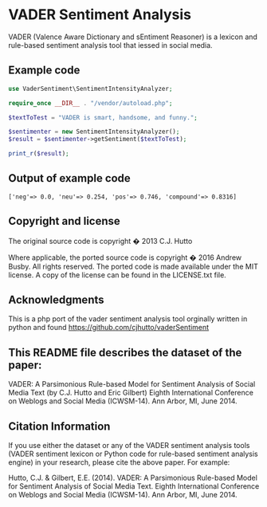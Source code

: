 # VADER Sentiment Analysis

VADER (Valence Aware Dictionary and sEntiment Reasoner) is a lexicon and rule-based sentiment analysis tool that iessed in social media.




## Example code

```php
use VaderSentiment\SentimentIntensityAnalyzer;

require_once __DIR__ . "/vendor/autoload.php";

$textToTest = "VADER is smart, handsome, and funny.";

$sentimenter = new SentimentIntensityAnalyzer();
$result = $sentimenter->getSentiment($textToTest);

print_r($result);
```
## Output of example code
```
['neg'=> 0.0, 'neu'=> 0.254, 'pos'=> 0.746, 'compound'=> 0.8316]
```

## Copyright and license

The original source code is copyright � 2013 C.J. Hutto

Where applicable, the ported source code is copyright � 2016 Andrew Busby. All rights reserved. The ported code is made available under the MIT license. A copy of the license can be found in the LICENSE.txt file.

## Acknowledgments

This is a php port of the vader sentiment analysis tool orginally written in python and found https://github.com/cjhutto/vaderSentiment

## This README file describes the dataset of the paper:

VADER: A Parsimonious Rule-based Model for Sentiment Analysis of Social Media Text 
(by C.J. Hutto and Eric Gilbert) 
Eighth International Conference on Weblogs and Social Media (ICWSM-14). Ann Arbor, MI, June 2014. 

## Citation Information

If you use either the dataset or any of the VADER sentiment analysis tools (VADER sentiment lexicon or Python code for rule-based sentiment analysis engine) in your research, please cite the above paper. For example: 

Hutto, C.J. & Gilbert, E.E. (2014). VADER: A Parsimonious Rule-based Model for Sentiment Analysis of Social Media Text. Eighth International Conference on Weblogs and Social Media (ICWSM-14). Ann Arbor, MI, June 2014. 
